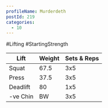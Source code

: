 ```yaml
---
profileName: Murderdeth
postId: 219
categories:
  - 10
---
```

#Lifting #StartingStrength

| Lift | Weight | Sets & Reps |
| --- | --- | --- |
| Squat | 67.5 | 3x5 |
| Press | 37.5 | 3x5 |
| Deadlift | 80 | 1x5 |
| -ve Chin | BW | 3x5 |

